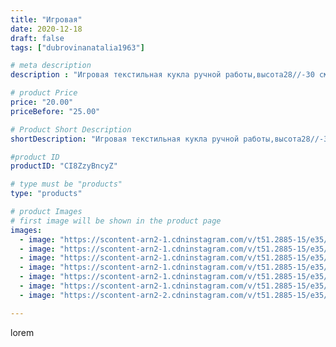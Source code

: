 ```yaml
---
title: "Игровая"
date: 2020-12-18
draft: false
tags: ["dubrovinanatalia1963"]

# meta description
description : "Игровая текстильная кукла ручной работы,высота28//-30 см."

# product Price
price: "20.00"
priceBefore: "25.00"

# Product Short Description
shortDescription: "Игровая текстильная кукла ручной работы,высота28//-30 см."

#product ID
productID: "CI8ZzyBncyZ"

# type must be "products"
type: "products"

# product Images
# first image will be shown in the product page
images:
  - image: "https://scontent-arn2-1.cdninstagram.com/v/t51.2885-15/e35/131589997_2850912851855704_1949537650753933453_n.jpg?_nc_ht=scontent-arn2-1.cdninstagram.com&_nc_cat=104&_nc_ohc=JNIuZuvtCPEAX9ie_KE&se=7&tp=1&oh=27b1759065589f98f737fa6ff3a22555&oe=605C741A&ig_cache_key=MjQ2Njk2MDIwMjI4MzE5NDEyMw%3D%3D.2"
  - image: "https://scontent-arn2-1.cdninstagram.com/v/t51.2885-15/e35/131908131_848738715669625_4559101972068471747_n.jpg?_nc_ht=scontent-arn2-1.cdninstagram.com&_nc_cat=101&_nc_ohc=-6NTswkr-MsAX9EvJ1_&se=7&tp=1&oh=c8c4efdbd6760d708aedf2b3b15df3a9&oe=6059DE63&ig_cache_key=MjQ2Njk2MDIwMjMwODQ3NzY3MQ%3D%3D.2"
  - image: "https://scontent-arn2-1.cdninstagram.com/v/t51.2885-15/e35/131640336_163054208897680_3267808613800014532_n.jpg?_nc_ht=scontent-arn2-1.cdninstagram.com&_nc_cat=104&_nc_ohc=aDwZs06pxY0AX9PbzqJ&se=7&tp=1&oh=5e6d25e56cc8faf913ad439d3db94018&oe=605B2C96&ig_cache_key=MjQ2Njk2MDIwMjM4Mzg0MTUyOQ%3D%3D.2"
  - image: "https://scontent-arn2-1.cdninstagram.com/v/t51.2885-15/e35/131888160_2561576624141086_6173745547297220983_n.jpg?_nc_ht=scontent-arn2-1.cdninstagram.com&_nc_cat=110&_nc_ohc=r3GG1wKJ44kAX9mynZl&se=7&tp=1&oh=ecca363ccd3595c82dfab0fc3121aa98&oe=605C8904&ig_cache_key=MjQ2Njk2MDIwMjM5MjIwNzk5Mg%3D%3D.2"
  - image: "https://scontent-arn2-1.cdninstagram.com/v/t51.2885-15/e35/131420197_223531499176504_7352619852933190076_n.jpg?_nc_ht=scontent-arn2-1.cdninstagram.com&_nc_cat=104&_nc_ohc=UQa0JRse1MUAX83Vd2H&se=7&tp=1&oh=6e1777869fc0221d629c49038c4e3b99&oe=605B695F&ig_cache_key=MjQ2Njk2MDIwMjQwMDc2NTExMg%3D%3D.2"
  - image: "https://scontent-arn2-1.cdninstagram.com/v/t51.2885-15/e35/131910735_1342223582785954_8186504818503872512_n.jpg?_nc_ht=scontent-arn2-1.cdninstagram.com&_nc_cat=110&_nc_ohc=PrLuVUQceCkAX81at8p&se=7&tp=1&oh=aef43d5ee8d70bf2faa7ebfbba9d6133&oe=605B352D&ig_cache_key=MjQ2Njk2MDIwMjI5MTYyMzU3OA%3D%3D.2"
  - image: "https://scontent-arn2-2.cdninstagram.com/v/t51.2885-15/e35/131607250_222705659235384_2555637388304934702_n.jpg?_nc_ht=scontent-arn2-2.cdninstagram.com&_nc_cat=100&_nc_ohc=W4WvYtjWUGUAX_RNBBf&se=7&tp=1&oh=dfe5c5e8dccc1d6091672ff2ed616f01&oe=605C79B1&ig_cache_key=MjQ2Njk2MDIwMjI2NjU1ODIwNw%3D%3D.2"

---
```

lorem
